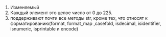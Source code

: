 1) Изменяемый
2) Каждый элемент это целое число от 0 до 225.
3)  поддерживают почти все методы str, кроме тех, что относят к форматированию(format, format_map ,casefold, isdecimal, isidentifier, isnumeric, isprintable и encode)
